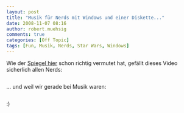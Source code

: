 ```yaml
---
layout: post
title: "Musik für Nerds mit Windows und einer Diskette..."
date: 2008-11-07 08:16
author: robert.muehsig
comments: true
categories: [Off Topic]
tags: [Fun, Musik, Nerds, Star Wars, Windows]
---
```

<p>Wie der <a href="http://www.spiegel.de/netzwelt/web/0,1518,588703,00.html" target="_blank">Spiegel hier</a> schon richtig vermutet hat, gefällt dieses Video sicherlich allen Nerds:</p> <p> <div class="wlWriterSmartContent" id="scid:5737277B-5D6D-4f48-ABFC-DD9C333F4C5D:031e66f5-c952-4577-a0bb-2c46ae00fbaf" style="padding-right: 0px; display: inline; padding-left: 0px; padding-bottom: 0px; margin: 0px; padding-top: 0px"><div id="8854fef2-21cc-4500-8eae-34819500634a" style="margin: 0px; padding: 0px; display: inline;"><div><a href="http://www.youtube.com/watch?v=dsU3B0W3TMs" target="_new"><img src="{{BASE_PATH}}/assets/wp-images/video7eb8562631f9.jpg" galleryimg="no" onload="var downlevelDiv = document.getElementById('8854fef2-21cc-4500-8eae-34819500634a'); downlevelDiv.innerHTML = &quot;&lt;div&gt;&lt;object width=\&quot;425\&quot; height=\&quot;355\&quot;&gt;&lt;param name=\&quot;movie\&quot; value=\&quot;http://www.youtube.com/v/dsU3B0W3TMs\&quot;&gt;&lt;\/param&gt;&lt;param name=\&quot;wmode\&quot; value=\&quot;transparent\&quot;&gt;&lt;\/param&gt;&lt;embed src=\&quot;http://www.youtube.com/v/dsU3B0W3TMs\&quot; type=\&quot;application/x-shockwave-flash\&quot; wmode=\&quot;transparent\&quot; width=\&quot;425\&quot; height=\&quot;355\&quot;&gt;&lt;\/embed&gt;&lt;\/object&gt;&lt;\/div&gt;&quot;;" alt=""></a></div></div></div></p> <p>... und weil wir gerade bei Musik waren:</p> <p> <div class="wlWriterSmartContent" id="scid:5737277B-5D6D-4f48-ABFC-DD9C333F4C5D:531cd945-39da-47bd-94ad-7efc7fb82240" style="padding-right: 0px; display: inline; padding-left: 0px; padding-bottom: 0px; margin: 0px; padding-top: 0px"><div id="c76a16b0-642d-45bd-846c-9a244a87c7b8" style="margin: 0px; padding: 0px; display: inline;"><div><a href="http://youtube.com/watch?v=X4SCSGRVAQE" target="_new"><img src="{{BASE_PATH}}/assets/wp-images/video7c54891005ee.jpg" galleryimg="no" onload="var downlevelDiv = document.getElementById('c76a16b0-642d-45bd-846c-9a244a87c7b8'); downlevelDiv.innerHTML = &quot;&lt;div&gt;&lt;object width=\&quot;425\&quot; height=\&quot;355\&quot;&gt;&lt;param name=\&quot;movie\&quot; value=\&quot;http://www.youtube.com/v/X4SCSGRVAQE\&quot;&gt;&lt;\/param&gt;&lt;param name=\&quot;wmode\&quot; value=\&quot;transparent\&quot;&gt;&lt;\/param&gt;&lt;embed src=\&quot;http://www.youtube.com/v/X4SCSGRVAQE\&quot; type=\&quot;application/x-shockwave-flash\&quot; wmode=\&quot;transparent\&quot; width=\&quot;425\&quot; height=\&quot;355\&quot;&gt;&lt;\/embed&gt;&lt;\/object&gt;&lt;\/div&gt;&quot;;" alt=""></a></div></div></div></p> <p>:)</p>
